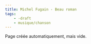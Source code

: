 ```yaml
---
title: Michel Fugain - Beau roman
tags:
    - -draft
    - musique/chanson
---
```


Page créée automatiquement, mais vide.
